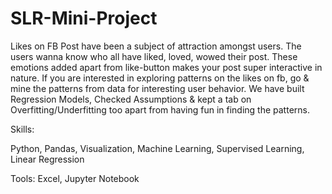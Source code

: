 # SLR-Mini-Project
Likes on FB Post have been a subject of attraction amongst users. The users wanna know who all have liked, loved, wowed their post. These emotions added apart from like-button makes your post super interactive in nature. If you are interested in exploring patterns on the likes on fb, go &amp; mine the patterns from data for interesting user behavior. We have built Regression Models, Checked Assumptions &amp; kept a tab on Overfitting/Underfitting too apart from having fun in finding the patterns.

Skills:

Python, Pandas, Visualization, Machine Learning, Supervised Learning, Linear Regression

Tools:
Excel, Jupyter Notebook
